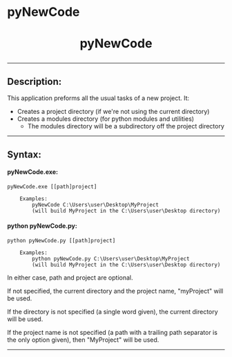 # pyNewCode

# <p style="text-align: center;">pyNewCode</p>

---

## Description:

This application preforms all the usual tasks of a new project. It:

- Creates a project directory (if we're not using the current directory)
- Creates a modules directory (for python modules and utilities)
  - The modules directory will be a subdirectory off the project directory

---

## Syntax:
#### pyNewCode.exe:
```
pyNewCode.exe [[path]project]

	Examples:
		pyNewCode C:\Users\user\Desktop\MyProject
		(will build MyProject in the C:\Users\user\Desktop directory)
```
#### python pyNewCode.py:
```
python pyNewCode.py [[path]project]

	Examples:
		python pyNewCode.py C:\Users\user\Desktop\MyProject
		(will build MyProject in the C:\Users\user\Desktop directory)
```
In either case, path and project are optional.

If not specified, the current directory and the project name, "myProject" will be used.

If the directory is not specified (a single word given), the current directory will be used.

If the project name is not specified (a path with a trailing path separator is the only option given), then "MyProject" will be used.

---
